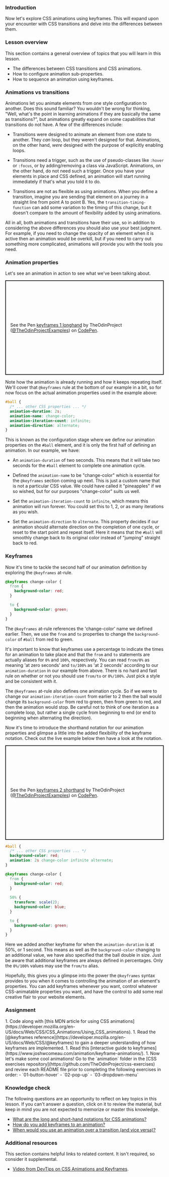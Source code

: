 ### Introduction

Now let's explore CSS animations using keyframes. This will expand upon your encounter with CSS transitions and delve into the differences between them.

### Lesson overview

This section contains a general overview of topics that you will learn in this lesson.

- The differences between CSS transitions and CSS animations.
- How to configure animation sub-properties.
- How to sequence an animation using keyframes.

### Animations vs transitions

Animations let you animate elements from one style configuration to another. Does this sound familiar? You wouldn't be wrong for thinking, "Well, what's the point in learning animations if they are basically the same as transitions?", but animations greatly expand on some capabilities that transitions do not have. A few of the differences include:

- Transitions were designed to animate an element from one state to another. They *can* loop, but they weren't designed for that. Animations, on the other hand, *were* designed with the purpose of explicitly enabling loops.

- Transitions need a trigger, such as the use of pseudo-classes like `:hover` or `:focus`, or by adding/removing a class via JavaScript. Animations, on the other hand, do not need such a trigger. Once you have your elements in place and CSS defined, an animation will start running immediately if that's what you told it to do.

- Transitions are not as flexible as using animations. When you define a transition, imagine you are sending that element on a journey in a straight line from point A to point B. Yes, the `transition-timing-function` can add some variation to the timing of this change, but it doesn't compare to the amount of flexibility added by using animations.

All in all, both animations and transitions have their use, so in addition to considering the above differences you should also use your best judgment. For example, if you need to change the opacity of an element when it is active then an animation would be overkill, but if you need to carry out something more complicated, animations will provide you with the tools you need.

### Animation properties

Let's see an animation in action to see what we've been talking about.

<p class="codepen" data-height="300" data-theme-id="dark" data-default-tab="css,result" data-slug-hash="jOGENZz" data-editable="true" data-user="TheOdinProjectExamples" style="height: 300px; box-sizing: border-box; display: flex; align-items: center; justify-content: center; border: 2px solid; margin: 1em 0; padding: 1em;">
  <span>See the Pen <a href="https://codepen.io/TheOdinProjectExamples/pen/jOGENZz">
  keyframes 1 longhand</a> by TheOdinProject (<a href="https://codepen.io/TheOdinProjectExamples">@TheOdinProjectExamples</a>)
  on <a href="https://codepen.io">CodePen</a>.</span>
</p>
<script async src="https://cpwebassets.codepen.io/assets/embed/ei.js"></script>

Note how the animation is already running and how it keeps repeating itself. We'll cover that `@keyframes` rule at the bottom of our example in a bit, so for now focus on the actual animation properties used in the example above:

```css
#ball {
  /* ... other CSS properties ... */
  animation-duration: 2s;
  animation-name: change-color;
  animation-iteration-count: infinite;
  animation-direction: alternate;
}
```

This is known as the configuration stage where we define our animation properties on the `#ball` element, and it is only the first half of defining an animation. In our example, we have:

- An `animation-duration` of two seconds. This means that it will take two seconds for the `#ball` element to complete one animation cycle.

- Defined the `animation-name` to be "change-color" which is essential for the `@keyframes` section coming up next. This is just a custom name that is not a particular CSS value. We could have called it "pineapples" if we so wished, but for our purposes "change-color" suits us well.

- Set the `animation-iteration-count` to `infinite`, which means this animation will run forever. You could set this to 1, 2, or as many iterations as you wish.

- Set the `animation-direction`  to `alternate`. This property decides if our animation should alternate direction on the completion of one cycle, or reset to the start point and repeat itself. Here it means that the `#ball` will smoothly change back to its original color instead of "jumping" straight back to red.

### Keyframes

Now it's time to tackle the second half of our animation definition by exploring the `@keyframes` at-rule.

```css
@keyframes change-color {
  from {
    background-color: red;
  }

  to {
    background-color: green;
  }
}
```

The `@keyframes` at-rule references the 'change-color' name we defined earlier. Then, we use the `from` and `to` properties to change the `background-color` of `#ball` from red to green.

It's important to know that keyframes use a percentage to indicate the times for an animation to take place and that the `from` and `to` statements are actually aliases for `0%` and `100%`, respectively. You can read `from/0%` as meaning 'at zero seconds' and `to/100%` as 'at 2 seconds' according to our `animation-duration` in our example from above. There is no hard and fast rule on whether or not you should use `from/to` or `0%/100%`. Just pick a style and be consistent with it.

The `@keyframes` at-rule also defines one animation cycle. So if we were to change our `animation-iteration-count` from earlier to 2 then the ball would change its `background-color` from red to green, then from green to red, and then the animation would stop. Be careful not to think of one iteration as a complete loop, but rather a single cycle from beginning to end (or end to beginning when alternating the direction).

Now it's time to introduce the shorthand notation for our animation properties and glimpse a little into the added flexibility of the keyframe notation. Check out the live example below then have a look at the notation.

<p class="codepen" data-height="300" data-theme-id="dark" data-default-tab="css,result" data-slug-hash="zYExOLQ" data-editable="true" data-user="TheOdinProjectExamples" style="height: 300px; box-sizing: border-box; display: flex; align-items: center; justify-content: center; border: 2px solid; margin: 1em 0; padding: 1em;">
  <span>See the Pen <a href="https://codepen.io/TheOdinProjectExamples/pen/zYExOLQ">
  keyframes 2 shorthand</a> by TheOdinProject (<a href="https://codepen.io/TheOdinProjectExamples">@TheOdinProjectExamples</a>)
  on <a href="https://codepen.io">CodePen</a>.</span>
</p>
<script async src="https://cpwebassets.codepen.io/assets/embed/ei.js"></script>

```css
#ball {
  /* ... other CSS properties ... */
  background-color: red;
  animation: 2s change-color infinite alternate;
}

@keyframes change-color {
  from {
    background-color: red;
  }
  
  50% {
    transform: scale(2);
    background-color: blue;
  }

  to {
    background-color: green;
  }
}
```

Here we added another keyframe for when the `animation-duration` is at 50%, or 1 second. This means as well as the `background-color` changing to an additional value, we have also specified that the ball double in size. Just be aware that additional keyframes are always defined in percentages. Only the `0%/100%` values may use the `from/to` alias.

Hopefully, this gives you a glimpse into the power the `@keyframes` syntax provides to you when it comes to controlling the animation of an element's properties. You can add keyframes whenever you want, control whatever CSS-animatable properties you want, and have the control to add some real creative flair to your website elements.

### Assignment

<div class="lesson-content__panel" markdown="1">
1. Code along with [this MDN article for using CSS animations](https://developer.mozilla.org/en-US/docs/Web/CSS/CSS_Animations/Using_CSS_animations).
1. Read the [@keyframes reference](https://developer.mozilla.org/en-US/docs/Web/CSS/@keyframes) to gain a deeper understanding of how keyframes are implemented.
1. Read this [interactive guide to keyframes](https://www.joshwcomeau.com/animation/keyframe-animations/).
1. Now let's make some cool animations! Go to the `animation` folder in the [CSS exercises repository](https://github.com/TheOdinProject/css-exercises) and review each README file prior to completing the following exercises in order:
   - `01-button-hover`
   - `02-pop-up`
   - `03-dropdown-menu`
</div>

### Knowledge check

The following questions are an opportunity to reflect on key topics in this lesson. If you can't answer a question, click on it to review the material, but keep in mind you are not expected to memorize or master this knowledge.

- [What are the long and short-hand notations for CSS animations?](https://developer.mozilla.org/en-US/docs/Web/CSS/animation)
- [How do you add keyframes to an animation?](https://developer.mozilla.org/en-US/docs/Web/CSS/CSS_Animations/Using_CSS_animations#defining_the_animation_sequence_using_keyframes)
- [When would you use an animation over a transition (and vice versa)?](#animations-vs-transitions)

### Additional resources

This section contains helpful links to related content. It isn't required, so consider it supplemental.

- [Video from DevTips on CSS Animations and Keyframes](https://www.youtube.com/watch?v=f1WMjDx4snI&list=PLqGj3iMvMa4LvJ8VctoXnPI0dtE40wfid&index=2&ab_channel=DevTips).
